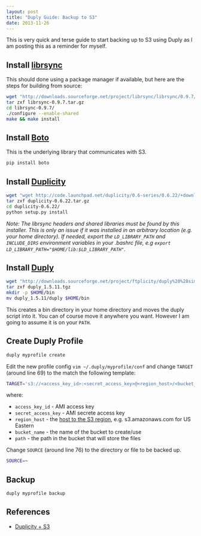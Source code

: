 ```yaml
---
layout: post
title: "Duply Guide: Backup to S3"
date: 2013-11-26
---
```


This is very quick and terse guide to start backing up to S3 using Duply as I am posting this as a reminder for myself.

## Install [librsync](http://librsync.sourceforge.net/)

This should done using a package manager if available, but here are the steps for building from source:

```bash
wget "http://downloads.sourceforge.net/project/librsync/librsync/0.9.7/librsync-0.9.7.tar.gz"
tar zxf librsync-0.9.7.tar.gz
cd librsync-0.9.7/
./configure --enable-shared
make && make install
```

## Install [Boto](https://pypi.python.org/pypi/boto)

This is the underlying library that communicates with S3.

```bash
pip install boto
```

## Install [Duplicity](http://duplicity.nongnu.org/)

```bash
wget "wget http://code.launchpad.net/duplicity/0.6-series/0.6.22/+download/duplicity-0.6.22.tar.gz"
tar zxf duplicity-0.6.22.tar.gz
cd duplicity-0.6.22/
python setup.py install
```

_Note: The librsync headers and shared libraries must be found by this installer. This is only an issue if it was installed in an arbitrary location (e.g. your home directory). If needed, export the `LD_LIBRARY_PATH` and `INCLUDE_DIRS` environment variables in your .bashrc file, e.g `export LD_LIBRARY_PATH="$HOME/lib:$LD_LIBRARY_PATH"`._

## Install [Duply](http://duply.net/)

```bash
wget "http://downloads.sourceforge.net/project/ftplicity/duply%20%28simple%20duplicity%29/1.5.x/duply_1.5.11.tgz"
tar zxf duply_1.5.11.tgz
mkdir -p $HOME/bin
mv duply_1.5.11/duply $HOME/bin
```

This creates a bin directory in your home directory and moves the duply script into it. You can of course move it anywhere you want. However I am going to assume it is on your `PATH`.

## Create Duply Profile

```bash
duply myprofile create
```

Edit the new profile config `vim ~/.duply/myprofile/conf` and change `TARGET` (around line 69) to the match the following template:

```bash
TARGET='s3://<access_key_id>:<secret_access_key>@<region_host>/<bucket_name>/<path>
```

where:

- `access_key_id` - AMI access key
- `secret_access_key` - AMI secrete access key
- `region_host` - the [host to the S3 region](http://docs.aws.amazon.com/general/latest/gr/rande.html#s3_region), e.g. s3.amazonaws.com for US Eastern
- `bucket_name` - the name of the bucket to create/use
- `path` - the path in the bucket that will store the files

Change `SOURCE` (around line 76) to the directory or file to be backed up.

```bash
SOURCE=~
```

## Backup

```bash
duply myprofile backup
```

## References

- [Duplicity + S3](http://blog.phusion.nl/2013/11/11/duplicity-s3-easy-cheap-encrypted-automated-full-disk-backups-for-your-servers/)

